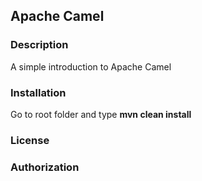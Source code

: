 ## Apache Camel ##

### Description ###

A simple introduction to Apache Camel 

### Installation ###

Go to root folder and type **mvn clean install**

### License ###

### Authorization ###
